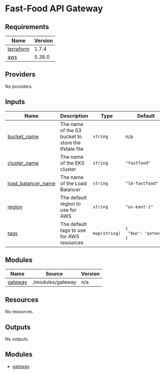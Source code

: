 # Fast-Food API Gateway

<!-- BEGIN_TF_DOCS -->

## Requirements

| Name | Version |
|------|---------|
| <a name="requirement_terraform"></a> [terraform](#requirement\_terraform) | 1.7.4 |
| <a name="requirement_aws"></a> [aws](#requirement\_aws) | 5.38.0 |
## Providers

No providers.
## Inputs

| Name | Description | Type | Default | Required |
|------|-------------|------|---------|:--------:|
| <a name="input_bucket_name"></a> [bucket\_name](#input\_bucket\_name) | The name of the S3 bucket to store the tfstate file | `string` | n/a | yes |
| <a name="input_cluster_name"></a> [cluster\_name](#input\_cluster\_name) | The name of the EKS cluster | `string` | `"fastfood"` | no |
| <a name="input_load_balancer_name"></a> [load\_balancer\_name](#input\_load\_balancer\_name) | The name of the Load Balancer | `string` | `"lb-fastfood"` | no |
| <a name="input_region"></a> [region](#input\_region) | The default region to use for AWS | `string` | `"us-east-1"` | no |
| <a name="input_tags"></a> [tags](#input\_tags) | The default tags to use for AWS resources | `map(string)` | <pre>{<br>  "App": "gateway"<br>}</pre> | no |
## Modules

| Name | Source | Version |
|------|--------|---------|
| <a name="module_gateway"></a> [gateway](#module\_gateway) | ./modules/gateway | n/a |
## Resources

No resources.
## Outputs

No outputs.
<!-- END_TF_DOCS -->

## Modules

- [gateway](./docs/gateway.md)